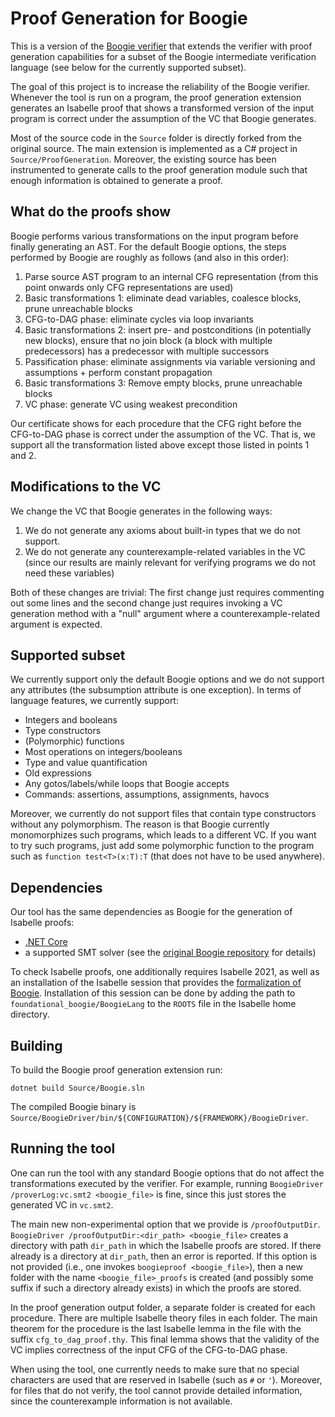 # Proof Generation for Boogie

This is a version of the [Boogie verifier](https://github.com/boogie-org/boogie) 
that extends the verifier with proof generation capabilities for a subset of
the Boogie intermediate verification language (see below for the currently
supported subset).

The goal of this project is to increase the reliability of the Boogie verifier.
Whenever the tool is run on a program, the proof generation extension generates 
an Isabelle proof that shows a transformed version of the input program is 
correct under the assumption of the VC that Boogie generates.

Most of the source code in the `Source` folder is directly forked from the original
source. The main extension is implemented as a C# project in `Source/ProofGeneration`.
Moreover, the existing source has been instrumented to generate calls to the 
proof generation module such that enough information is obtained to generate 
a proof.


## What do the proofs show
Boogie performs various transformations on the input program before finally
generating an AST. For the default Boogie options, the steps performed by 
Boogie are roughly as follows (and also in this order):

1. Parse source AST program to an internal CFG representation (from this point onwards
only CFG representations are used)
2. Basic transformations 1: eliminate dead variables, coalesce blocks, prune unreachable blocks
3. CFG-to-DAG phase: eliminate cycles via loop invariants
4. Basic transformations 2: insert pre- and postconditions (in potentially new blocks), 
ensure that no join block (a block with multiple predecessors) has a predecessor
with multiple successors
5. Passification phase: eliminate assignments via variable versioning and assumptions + perform
constant propagation
6. Basic transformations 3: Remove empty blocks, prune unreachable blocks
7. VC phase: generate VC using weakest precondition

Our certificate shows for each procedure that the CFG right before the CFG-to-DAG 
phase is correct under the assumption of the VC. That is, we support all the 
transformation listed above except those listed in points 1 and 2.

## Modifications to the VC
We change the VC that Boogie generates in the following ways:
1. We do not generate any axioms about built-in types that we do not support.
2. We do not generate any counterexample-related variables in the VC (since our 
results are mainly relevant for verifying programs we do not need these variables)

Both of these changes are trivial: The first change just requires commenting out
some lines and the second change just requires invoking a VC generation method
with a "null" argument where a counterexample-related argument is expected.


## Supported subset
We currently support only the default Boogie options and we do not
support any attributes (the subsumption attribute is one exception). In terms of
language features, we currently support:
* Integers and booleans
* Type constructors
* (Polymorphic) functions
* Most operations on integers/booleans
* Type and value quantification
* Old expressions
* Any gotos/labels/while loops that Boogie accepts
* Commands: assertions, assumptions, assignments, havocs

Moreover, we currently do not support files that contain type constructors without
any polymorphism. The reason is that Boogie currently monomorphizes such programs,
which leads to a different VC. If you want to try such programs, just add some 
polymorphic function to the program such as `function test<T>(x:T):T` (that
does not have to be used anywhere).

## Dependencies
Our tool has the same dependencies as Boogie for the generation of Isabelle proofs:
* [.NET Core](https://dotnet.microsoft.com)
* a supported SMT solver (see the [original Boogie repository](https://github.com/boogie-org/boogie)
for details)

To check Isabelle proofs, one additionally requires Isabelle 2021, as well as 
an installation of the Isabelle session that provides the [formalization of 
Boogie](https://github.com/gauravpartha/foundational_boogie/). Installation
of this session can be done by adding the path to `foundational_boogie/BoogieLang`
to the `ROOTS` file in the Isabelle home directory.

## Building

To build the Boogie proof generation extension run:

```
dotnet build Source/Boogie.sln
```

The compiled Boogie binary is
`Source/BoogieDriver/bin/${CONFIGURATION}/${FRAMEWORK}/BoogieDriver`.

## Running the tool
One can run the tool with any standard Boogie options that do not affect the 
transformations executed by the verifier. For example, running 
```BoogieDriver /proverLog:vc.smt2 <boogie_file>```
is fine, since this just stores the generated VC in `vc.smt2`.

The main new non-experimental option that we provide is `/proofOutputDir`.
`BoogieDriver /proofOutputDir:<dir_path> <boogie_file>` creates a directory 
with path `dir_path` in which the Isabelle proofs are stored. If there already
is a directory at `dir_path`, then an error is reported. If this option is not 
provided (i.e., one invokes `boogieproof <boogie_file>`), then a new folder with 
the name `<boogie_file>_proofs` is created (and possibly some suffix if such a 
directory already exists) in which the proofs are stored.

In the proof generation output folder, a separate folder is created for each 
procedure. There are multiple Isabelle theory files in each folder. The main
theorem for the procedure is the last Isabelle lemma in the file with the suffix
`cfg_to_dag_proof.thy`. This final lemma shows that the validity of the VC 
implies correctness of the input CFG of the CFG-to-DAG phase.

When using the tool, one currently needs to make sure that no special characters
are used that are reserved in Isabelle (such as `#` or `'`). Moreover, for
files that do not verify, the tool cannot provide detailed information, since
the counterexample information is not available.